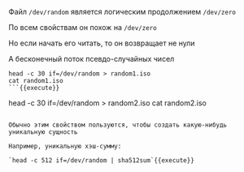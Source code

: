 Файл `/dev/random` является логическим продолжением `/dev/zero`

По всем свойствам он похож на `/dev/zero`

Но если начать его читать, то он возвращает не нули

А бесконечный поток псевдо-случайных чисел

```
head -c 30 if=/dev/random > random1.iso
cat random1.iso
```{{execute}}

```
head -c 30 if=/dev/random > random2.iso
cat random2.iso
```{{execute}}

Обычно этим свойством пользуются, чтобы создать какую-нибудь уникальную сущность

Например, уникальную хэш-сумму:

`head -c 512 if=/dev/random | sha512sum`{{execute}}